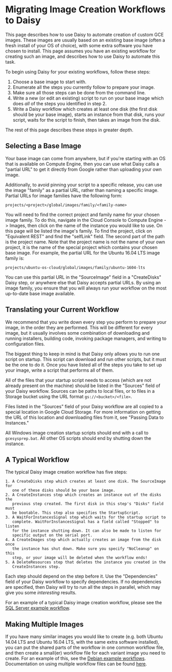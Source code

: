 # Migrating Image Creation Workflows to Daisy

This page describes how to use Daisy to automate creation of custom GCE images.
These images are usually based on an existing base image (often a fresh install
of your OS of choice), with some extra software you have chosen to install. This
page assumes you have an existing workflow for creating such an image, and
describes how to use Daisy to automate this task.

To begin using Daisy for your existing workflows, follow these steps:

  1. Choose a base image to start with.
  2. Enumerate all the steps you currently follow to prepare your image.
  3. Make sure all those steps can be done from the command line.
  4. Write a new (or edit an existing) script to run on your base image which
     does *all* of the steps you identified in step 2.
  5. Write a Daisy workflow which creates at least one disk (the first disk
     should be your base image), starts an instance from that disk, runs your
     script, waits for the script to finish, then takes an image from the disk.

The rest of this page describes these steps in greater depth.

## Selecting a Base Image

Your base image can come from anywhere, but if you're starting with an OS that
is available on Compute Engine, then you can use what Daisy calls a "partial
URL" to get it directly from Google rather than uploading your own image.

Additionally, to avoid pinning your script to a specific release, you can use
the image "family" as a partial URL, rather than naming a specific image.
Partial URLs for image families have the following form:

    projects/<project>/global/images/family/<family-name>

You will need to find the correct project and family name for your chosen image
family. To do this, navigate in the Cloud Console to Compute Engine -> Images,
then click on the name of the instance you would like to use. On this page will
be listed the image's family. To find the project, click on "Equivalent REST"
and find the "selfLink" field. The second part of the path is the project name.
Note that the project name is not the name of your own project, it is the name
of the special project which contains your chosen base image. For example, the
partial URL for the Ubuntu 16.04 LTS image family is:

    projects/ubuntu-os-cloud/global/images/family/ubuntu-1604-lts

You can use this partial URL in the "SourceImage" field in a "CreateDisks" Daisy
step, or anywhere else that Daisy accepts partial URLs. By using an image
family, you ensure that you will always run your workflow on the most up-to-date
base image available.

## Translating your Current Workflow

We recommend that you write down every step you perform to prepare your image,
in the order they are performed. This will be different for every image, but it
usually involves some combination of downloading and running installers,
building code, invoking package managers, and writing to configuration files.

The biggest thing to keep in mind is that Daisy only allows you to run one
script on startup. This script can download and run other scripts, but it must
be the one to do it. Once you have listed all of the steps you take to set up
your image, write a script that performs all of them.

All of the files that your startup script needs to access (which are not already
present on the machine) should be listed in the "Sources" field of your Daisy
workflow. Sources can be paths to local files, or to files in a Storage bucket
using the URL format `gs://<bucket>/<file>`.

Files listed in the "Sources" field of your Daisy workflow are all copied to a
special location in Google Cloud Storage. For more information on getting the
URL of this location and downloading files from it, see "Passing Data to
Instances."

All Windows image creation startup scripts should end with a call to
`gcesysprep.bat`. All other OS scripts should end by shutting down the instance.

## A Typical Workflow

The typical Daisy image creation workflow has five steps:

    1. A CreateDisks step which creates at least one disk. The SourceImage for
       one of these disks should be your base image.
    2. A CreateInstances step which creates an instance out of the disks the
       previous step created. The first disk in this step's "Disks" field must
       be bootable. This step also specifies the StartupScript.
    3. A WaitForInstancesSignal step which waits for the startup script to
       complete. WaitForInstancesSignal has a field called "Stopped" to listen
       for the instance shutting down. It can also be made to listen for
       specific output on the serial port.
    4. A CreateImages step which actually creates an image from the disk once
       the instance has shut down. Make sure you specify "NoCleanup" on this
       step, or your image will be deleted when the workflow ends!
    5. A DeleteResources step that deletes the instance you created in the
       CreateInstances step.

Each step should depend on the step before it. Use the "Dependencies" field of
your Daisy workflow to specify dependencies. If no dependencies are specified,
then Daisy will try to run all the steps in parallel, which may give you some
*interesting* results.

For an example of a typical Daisy image creation workflow, please see the [SQL
Server example workflow](../daisy_workflows/image_build/sqlserver).

## Making Multiple Images

If you have many similar images you would like to create (e.g. both Ubuntu 14.04
LTS and Ubuntu 16.04 LTS, with the same extra software installed), you can put
the shared parts of the workflow in one common workflow file, and then create a
small(er) workflow file for each variant image you need to create. For an
example of this, see the [Debian example
workflows](../daisy_workflows/image_build/debian). Documentation on using
multiple workflow files can be found [here](daisy-reusing-workflows.md).
